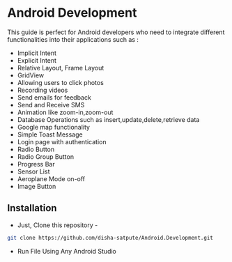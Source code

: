 # Android Development
This guide is perfect for Android developers who need to integrate different functionalities into 
their applications such as :
- Implicit Intent
- Explicit Intent
- Relative Layout, Frame Layout
- GridView
- Allowing users to click photos
- Recording videos
- Send emails for feedback
- Send and Receive SMS
- Animation like zoom-in,zoom-out
- Database Operations such as insert,update,delete,retrieve data
- Google map functionality
- Simple Toast Message
- Login page with authentication
- Radio Button
- Radio Group Button
- Progress Bar
- Sensor List
- Aeroplane Mode on-off
- Image Button

## Installation
- Just, Clone this repository - 
````bash 
git clone https://github.com/disha-satpute/Android.Development.git
````
- Run File Using Any Android Studio 
